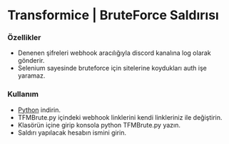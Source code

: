 # Transformice | BruteForce Saldırısı

### Özellikler
- Denenen şifreleri webhook aracılığıyla discord kanalına log olarak gönderir.
- Selenium sayesinde bruteforce için sitelerine koydukları auth işe yaramaz.


### Kullanım
- [Python](https://www.python.org/downloads/ "Python") indirin.
- TFMBrute.py içindeki webhook linklerini kendi linkleriniz ile değiştirin.
- Klasörün içine girip konsola python TFMBrute.py yazın.
- Saldırı yapılacak hesabın ismini girin.

